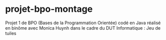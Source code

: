 # projet-bpo-montage
Projet 1 de BPO (Bases de la Programmation Orientée) codé en Java réalisé en binôme avec Monica Huynh dans le cadre du DUT Informatique : Jeu de tuiles
